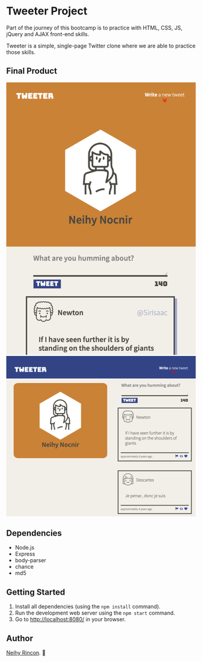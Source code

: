 # Tweeter Project

Part of the journey of this bootcamp is to practice with HTML, CSS, JS, jQuery and AJAX front-end skills.

Tweeter is a simple, single-page Twitter clone where we are able to practice those skills.


## Final Product

!["Small Screens"](https://github.com/neihynocnir/tweeter/blob/master/docs/miniTweeter.png)
!["Big Screens"](https://github.com/neihynocnir/tweeter/blob/master/docs/tweeter.png)

## Dependencies

- Node.js
- Express
- body-parser
- chance
- md5

## Getting Started

1. Install all dependencies (using the `npm install` command).
2. Run the development web server using the  `npm start` command.
3. Go to <http://localhost:8080/> in your browser.


## Author

[Neihy Rincon](neihy.rincon@gmail.com). :dizzy:
